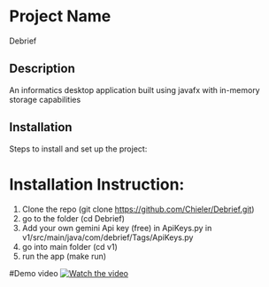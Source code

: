 # Project Name
Debrief
## Description
An informatics desktop application built using javafx with in-memory storage capabilities

## Installation
Steps to install and set up the project:

# Installation Instruction:
1. Clone the repo
(git clone https://github.com/Chieler/Debrief.git)
2. go to the folder (cd Debrief)
3. Add your own gemini Api key (free) in ApiKeys.py in v1/src/main/java/com/debrief/Tags/ApiKeys.py
4. go into main folder
(cd v1)
5. run the app
(make run)

#Demo video
[![Watch the video](https://img.youtube.com/vi/0BXzlOOBKvY/maxresdefault.jpg)](https://youtu.be/0BXzlOOBKvY)
